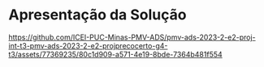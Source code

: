 # Apresentação da Solução

https://github.com/ICEI-PUC-Minas-PMV-ADS/pmv-ads-2023-2-e2-proj-int-t3-pmv-ads-2023-2-e2-projprecocerto-g4-t3/assets/77369235/80c1d909-a571-4e19-8bde-7364b481f554
